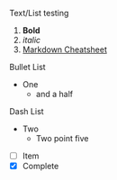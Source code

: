 Text/List testing
1. **Bold**
2. *italic*
3. [Markdown Cheatsheet](https://www.markdownguide.org/cheat-sheet)

Bullet List
* One
  * and a half

Dash List
- Two
  - Two point five

- [ ] Item
- [x] Complete
